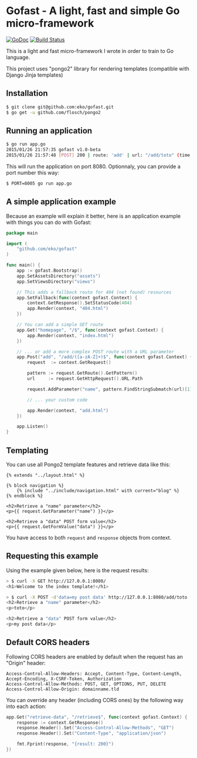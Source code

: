 Gofast - A light, fast and simple Go micro-framework
====================================================

[![GoDoc](https://godoc.org/github.com/eko/gofast?status.png)](https://godoc.org/github.com/eko/gofast)
[![Build Status](https://secure.travis-ci.org/eko/gofast.png?branch=master)](http://travis-ci.org/eko/gofast)

This is a light and fast micro-framework I wrote in order to train to Go language.

This project uses "pongo2" library for rendering templates (compatible with Django Jinja templates)

Installation
------------

```bash
$ git clone git@github.com:eko/gofast.git
$ go get -u github.com/flosch/pongo2
```

Running an application
----------------------

```bash
$ go run app.go
2015/01/26 21:57:35 gofast v1.0-beta
2015/01/26 21:57:48 [POST] 200 | route: 'add' | url: "/add/toto" (time: 143.238us)
```

This will run the application on port 8080. Optionnaly, you can provide a port number this way:

```bash
$ PORT=8005 go run app.go
```

A simple application example
----------------------------

Because an example will explain it better, here is an application example with things you can do with Gofast:

```go
package main

import (
    "github.com/eko/gofast"
)

func main() {
    app := gofast.Bootstrap()
    app.SetAssetsDirectory("assets")
    app.SetViewsDirectory("views")

    // This adds a fallback route for 404 (not found) resources
    app.SetFallback(func(context gofast.Context) {
        context.GetResponse().SetStatusCode(404)
        app.Render(context, "404.html")
    })

    // You can add a simple GET route
    app.Get("homepage", "/$", func(context gofast.Context) {
        app.Render(context, "index.html")
    })

    // ... or add a more complex POST route with a URL parameter
    app.Post("add", "/add/([a-zA-Z]+)$", func(context gofast.Context) {
        request  := context.GetRequest()

        pattern := request.GetRoute().GetPattern()
        url     := request.GetHttpRequest().URL.Path

        request.AddParameter("name", pattern.FindStringSubmatch(url)[1])

        // ... your custom code

        app.Render(context, "add.html")
    })

    app.Listen()
}
```

Templating
----------

You can use all Pongo2 template features and retrieve data like this:

```twig
{% extends "../layout.html" %}

{% block navigation %}
    {% include "../include/navigation.html" with current="blog" %}
{% endblock %}

<h2>Retrieve a "name" parameter</h2>
<p>{{ request.GetParameter("name") }}</p>

<h2>Retrieve a "data" POST form value</h2>
<p>{{ request.GetFormValue("data") }}</p>
```

You have access to both `request` and `response` objects from context.

Requesting this example
-----------------------

Using the example given below, here is the request results:

```bash
> $ curl -X GET http://127.0.0.1:8080/
<h1>Welcome to the index template!</h1>

> $ curl -X POST -d'data=my post data' http://127.0.0.1:8080/add/toto
<h2>Retrieve a "name" parameter</h2>
<p>toto</p>

<h2>Retrieve a "data" POST form value</h2>
<p>my post data</p>
```

Default CORS headers
--------------------

Following CORS headers are enabled by default when the request has an "Origin" header:

```
Access-Control-Allow-Headers: Accept, Content-Type, Content-Length, Accept-Encoding, X-CSRF-Token, Authorization
Access-Control-Allow-Methods: POST, GET, OPTIONS, PUT, DELETE
Access-Control-Allow-Origin: domainname.tld
```

You can override any header (including CORS ones) by the following way into each action:

```go
app.Get("retrieve-data", "/retrieve$", func(context gofast.Context) {
    response := context.GetResponse()
    response.Header().Set("Access-Control-Allow-Methods", "GET")
    response.Header().Set("Content-Type", "application/json")

    fmt.Fprint(response, "{result: 200}")
})
```
